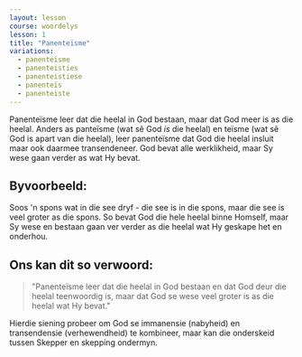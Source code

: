 ```yaml
---
layout: lesson
course: woordelys
lesson: 1
title: "Panenteïsme"
variations:
  - panenteïsme
  - panenteisties
  - panenteistiese
  - panenteïs
  - panenteiste
---
```


Panenteïsme leer dat die heelal in God bestaan, maar dat God meer is as die heelal. Anders as panteïsme (wat sê God *is* die heelal) en teïsme (wat sê God is apart van die heelal), leer panenteïsme dat God die heelal insluit maar ook daarmee transendeneer. God bevat alle werklikheid, maar Sy wese gaan verder as wat Hy bevat.

## Byvoorbeeld:

Soos 'n spons wat in die see dryf - die see is in die spons, maar die see is veel groter as die spons. So bevat God die hele heelal binne Homself, maar Sy wese en bestaan gaan ver verder as die heelal wat Hy geskape het en onderhou.

## Ons kan dit so verwoord:

> "Panenteïsme leer dat die heelal in God bestaan en dat God deur die heelal teenwoordig is, maar dat God se wese veel groter is as die heelal wat Hy bevat."

Hierdie siening probeer om God se immanensie (nabyheid) en transendensie (verhewendheid) te kombineer, maar kan die onderskeid tussen Skepper en skepping ondermyn.
